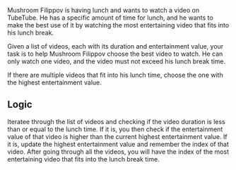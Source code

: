 Mushroom Filippov is having lunch and wants to watch a video on TubeTube. He has a specific amount of time for lunch, and he wants to make the best use of it by watching the most entertaining video that fits into his lunch break.

Given a list of videos, each with its duration and entertainment value, your task is to help Mushroom Filippov choose the best video to watch. He can only watch one video, and the video must not exceed his lunch break time. 

If there are multiple videos that fit into his lunch time, choose the one with the highest entertainment value.

## Logic

Iteratee through the list of videos and checking if the video duration is less than or equal to the lunch time. If it is, you then check if the entertainment value of that video is higher than the current highest entertainment value. If it is, update the highest entertainment value and remember the index of that video. After going through all the videos, you will have the index of the most entertaining video that fits into the lunch break time.

